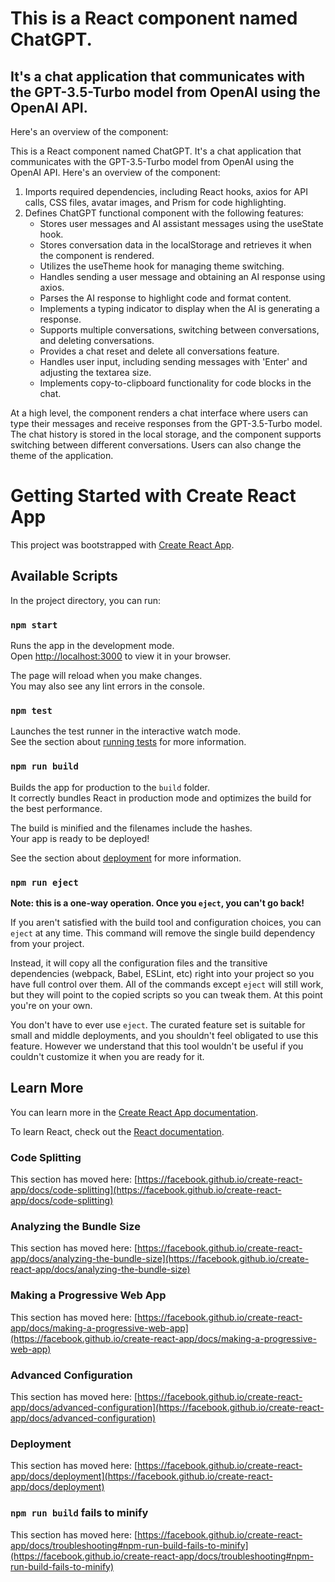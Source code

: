# This is a React component named ChatGPT. 
## It's a chat application that communicates with the GPT-3.5-Turbo model from OpenAI using the OpenAI API. 
Here's an overview of the component:

This is a React component named ChatGPT. It's a chat application that communicates with the GPT-3.5-Turbo model from OpenAI using the OpenAI API. Here's an overview of the component:
1. Imports required dependencies, including React hooks, axios for API calls, CSS files, avatar images, and Prism for code highlighting.
2. Defines ChatGPT functional component with the following features:
    * Stores user messages and AI assistant messages using the useState hook.
    * Stores conversation data in the localStorage and retrieves it when the component is rendered.
    * Utilizes the useTheme hook for managing theme switching.
    * Handles sending a user message and obtaining an AI response using axios.
    * Parses the AI response to highlight code and format content.
    * Implements a typing indicator to display when the AI is generating a response.
    * Supports multiple conversations, switching between conversations, and deleting conversations.
    * Provides a chat reset and delete all conversations feature.
    * Handles user input, including sending messages with 'Enter' and adjusting the textarea size.
    * Implements copy-to-clipboard functionality for code blocks in the chat.

At a high level, the component renders a chat interface where users can type their messages and receive responses from the GPT-3.5-Turbo model. The chat history is stored in the local storage, and the component supports switching between different conversations. Users can also change the theme of the application.

# Getting Started with Create React App

This project was bootstrapped with [Create React App](https://github.com/facebook/create-react-app).

## Available Scripts

In the project directory, you can run:

### `npm start`

Runs the app in the development mode.\
Open [http://localhost:3000](http://localhost:3000) to view it in your browser.

The page will reload when you make changes.\
You may also see any lint errors in the console.

### `npm test`

Launches the test runner in the interactive watch mode.\
See the section about [running tests](https://facebook.github.io/create-react-app/docs/running-tests) for more information.

### `npm run build`

Builds the app for production to the `build` folder.\
It correctly bundles React in production mode and optimizes the build for the best performance.

The build is minified and the filenames include the hashes.\
Your app is ready to be deployed!

See the section about [deployment](https://facebook.github.io/create-react-app/docs/deployment) for more information.

### `npm run eject`

**Note: this is a one-way operation. Once you `eject`, you can't go back!**

If you aren't satisfied with the build tool and configuration choices, you can `eject` at any time. This command will remove the single build dependency from your project.

Instead, it will copy all the configuration files and the transitive dependencies (webpack, Babel, ESLint, etc) right into your project so you have full control over them. All of the commands except `eject` will still work, but they will point to the copied scripts so you can tweak them. At this point you're on your own.

You don't have to ever use `eject`. The curated feature set is suitable for small and middle deployments, and you shouldn't feel obligated to use this feature. However we understand that this tool wouldn't be useful if you couldn't customize it when you are ready for it.

## Learn More

You can learn more in the [Create React App documentation](https://facebook.github.io/create-react-app/docs/getting-started).

To learn React, check out the [React documentation](https://reactjs.org/).

### Code Splitting

This section has moved here: [https://facebook.github.io/create-react-app/docs/code-splitting](https://facebook.github.io/create-react-app/docs/code-splitting)

### Analyzing the Bundle Size

This section has moved here: [https://facebook.github.io/create-react-app/docs/analyzing-the-bundle-size](https://facebook.github.io/create-react-app/docs/analyzing-the-bundle-size)

### Making a Progressive Web App

This section has moved here: [https://facebook.github.io/create-react-app/docs/making-a-progressive-web-app](https://facebook.github.io/create-react-app/docs/making-a-progressive-web-app)

### Advanced Configuration

This section has moved here: [https://facebook.github.io/create-react-app/docs/advanced-configuration](https://facebook.github.io/create-react-app/docs/advanced-configuration)

### Deployment

This section has moved here: [https://facebook.github.io/create-react-app/docs/deployment](https://facebook.github.io/create-react-app/docs/deployment)

### `npm run build` fails to minify

This section has moved here: [https://facebook.github.io/create-react-app/docs/troubleshooting#npm-run-build-fails-to-minify](https://facebook.github.io/create-react-app/docs/troubleshooting#npm-run-build-fails-to-minify)
